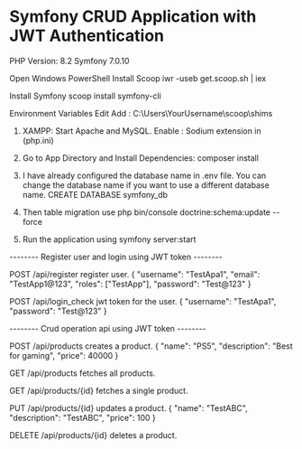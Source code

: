 Symfony CRUD Application with JWT Authentication
=====================================
PHP Version: 8.2
Symfony 7.0.10

Open Windows PowerShell
Install Scoop
	iwr -useb get.scoop.sh | iex

Install Symfony
    scoop install symfony-cli

Environment Variables Edit
Add : C:\Users\YourUsername\scoop\shims

1. XAMPP:
    Start Apache and MySQL.
    Enable : Sodium extension in (php.ini)

2. Go to App Directory and Install Dependencies:
    composer install

3. I have already configured the database name in .env file. You can change the database name if you want to use a different database name.
    CREATE DATABASE symfony_db

4. Then table migration use
    php bin/console doctrine:schema:update --force

5. Run the application using
    symfony server:start

-------- Register user and login using JWT token --------

POST /api/register register user.
    {
        "username": "TestApa1",
        "email": "TestApp1@123",
        "roles": ["TestApp"],
        "password": "Test@123"
    }

POST /api/login_check jwt token for the user.
    {
        "username": "TestApa1",
        "password": "Test@123"
    }

-------- Crud operation api using JWT token --------

POST /api/products creates a product.
    {
        "name": "PS5",
        "description": "Best for gaming",
        "price": 40000
    }

GET /api/products fetches all products.

GET /api/products/{id} fetches a single product.

PUT /api/products/{id} updates a product.
    {
        "name": "TestABC",
        "description": "TestABC",
        "price": 100
    }

DELETE /api/products/{id} deletes a product.
